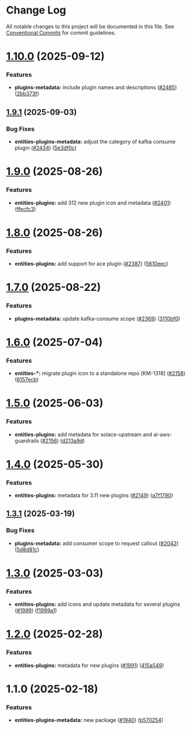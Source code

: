 # Change Log

All notable changes to this project will be documented in this file.
See [Conventional Commits](https://conventionalcommits.org) for commit guidelines.

# [1.10.0](https://github.com/Kong/public-ui-components/compare/@kong-ui-public/entities-plugins-metadata@1.9.1...@kong-ui-public/entities-plugins-metadata@1.10.0) (2025-09-12)


### Features

* **plugins-metadata:** include plugin names and descriptions ([#2485](https://github.com/Kong/public-ui-components/issues/2485)) ([2bb373f](https://github.com/Kong/public-ui-components/commit/2bb373f58b7c9576da20747b382e582707f7e479))





## [1.9.1](https://github.com/Kong/public-ui-components/compare/@kong-ui-public/entities-plugins-metadata@1.9.0...@kong-ui-public/entities-plugins-metadata@1.9.1) (2025-09-03)


### Bug Fixes

* **entities-plugins-metadata:** adjust the category of kafka consume plugin ([#2434](https://github.com/Kong/public-ui-components/issues/2434)) ([5e3df0c](https://github.com/Kong/public-ui-components/commit/5e3df0c57577ca20642f89b7d45b7b5b9816b2c8))





# [1.9.0](https://github.com/Kong/public-ui-components/compare/@kong-ui-public/entities-plugins-metadata@1.8.0...@kong-ui-public/entities-plugins-metadata@1.9.0) (2025-08-26)


### Features

* **entities-plugins:** add 312 new plugin icon and metadata ([#2401](https://github.com/Kong/public-ui-components/issues/2401)) ([ffecfc3](https://github.com/Kong/public-ui-components/commit/ffecfc3db71a6b79d017912c02194e11fb9b9ef4))





# [1.8.0](https://github.com/Kong/public-ui-components/compare/@kong-ui-public/entities-plugins-metadata@1.7.0...@kong-ui-public/entities-plugins-metadata@1.8.0) (2025-08-26)


### Features

* **entities-plugins:** add support for ace plugin ([#2387](https://github.com/Kong/public-ui-components/issues/2387)) ([5610eec](https://github.com/Kong/public-ui-components/commit/5610eec4935ecf998c8f94fc4316dcc35ae104df))





# [1.7.0](https://github.com/Kong/public-ui-components/compare/@kong-ui-public/entities-plugins-metadata@1.6.0...@kong-ui-public/entities-plugins-metadata@1.7.0) (2025-08-22)


### Features

* **plugins-metadata:** update kafka-consume scope ([#2369](https://github.com/Kong/public-ui-components/issues/2369)) ([3110bf0](https://github.com/Kong/public-ui-components/commit/3110bf005481be1001ff1d2e0993e7e9458f91e8))





# [1.6.0](https://github.com/Kong/public-ui-components/compare/@kong-ui-public/entities-plugins-metadata@1.5.0...@kong-ui-public/entities-plugins-metadata@1.6.0) (2025-07-04)


### Features

* **entities-*:** migrate plugin icon to a standalone repo [KM-1318] ([#2158](https://github.com/Kong/public-ui-components/issues/2158)) ([6157ecb](https://github.com/Kong/public-ui-components/commit/6157ecb1bb7e779193f43fe1265ba466d601e034))





# [1.5.0](https://github.com/Kong/public-ui-components/compare/@kong-ui-public/entities-plugins-metadata@1.4.0...@kong-ui-public/entities-plugins-metadata@1.5.0) (2025-06-03)


### Features

* **entities-plugins:** add metadata for solace-upstream and ai-aws-guardrails ([#2156](https://github.com/Kong/public-ui-components/issues/2156)) ([d213a9d](https://github.com/Kong/public-ui-components/commit/d213a9de043b19fdde35b6caf8d958673b32d797))





# [1.4.0](https://github.com/Kong/public-ui-components/compare/@kong-ui-public/entities-plugins-metadata@1.3.1...@kong-ui-public/entities-plugins-metadata@1.4.0) (2025-05-30)


### Features

* **entities-plugins:** metadata for 3.11 new plugins  ([#2149](https://github.com/Kong/public-ui-components/issues/2149)) ([a7f1790](https://github.com/Kong/public-ui-components/commit/a7f1790398a0cd549f8f2a1a86b5acd8fce5ff3a))





## [1.3.1](https://github.com/Kong/public-ui-components/compare/@kong-ui-public/entities-plugins-metadata@1.3.0...@kong-ui-public/entities-plugins-metadata@1.3.1) (2025-03-19)


### Bug Fixes

* **plugins-metadata:** add consumer scope to request callout ([#2042](https://github.com/Kong/public-ui-components/issues/2042)) ([5d8d81c](https://github.com/Kong/public-ui-components/commit/5d8d81c0aa53317a3a5838d7dbdbe59f72f19aa9))





# [1.3.0](https://github.com/Kong/public-ui-components/compare/@kong-ui-public/entities-plugins-metadata@1.2.0...@kong-ui-public/entities-plugins-metadata@1.3.0) (2025-03-03)


### Features

* **entities-plugins:** add icons and update metadata for several plugins ([#1999](https://github.com/Kong/public-ui-components/issues/1999)) ([f1999a1](https://github.com/Kong/public-ui-components/commit/f1999a1d2cd84bd29cf4883de71de9be9bf3375b))





# [1.2.0](https://github.com/Kong/public-ui-components/compare/@kong-ui-public/entities-plugins-metadata@1.1.0...@kong-ui-public/entities-plugins-metadata@1.2.0) (2025-02-28)


### Features

* **entities-plugins:** metadata for new plugins ([#1991](https://github.com/Kong/public-ui-components/issues/1991)) ([415a549](https://github.com/Kong/public-ui-components/commit/415a549d5214698f087e25304d0511200d7e0916))





# 1.1.0 (2025-02-18)


### Features

* **entities-plugins-metadata:** new package ([#1940](https://github.com/Kong/public-ui-components/issues/1940)) ([b570254](https://github.com/Kong/public-ui-components/commit/b570254f053c37a96557833df2abd24c11bc0317))
